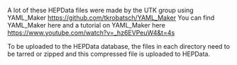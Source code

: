 A lot of these HEPData files were made by the UTK group using YAML_Maker
https://github.com/tkrobatsch/YAML_Maker
You can find YAML_Maker here and a tutorial on YAML_Maker here
https://www.youtube.com/watch?v=_hz6EVPeuW4&t=4s

To be uploaded to the HEPData database, the files in each directory need to be tarred or zipped and this compressed file is uploaded to HEPData.

